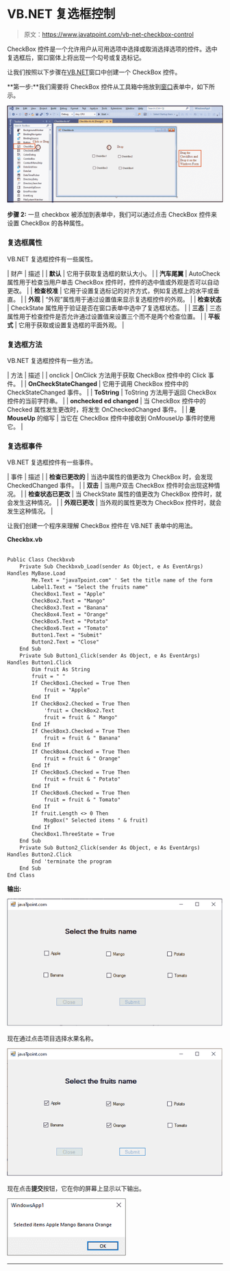 # VB.NET 复选框控制

> 原文：<https://www.javatpoint.com/vb-net-checkbox-control>

CheckBox 控件是一个允许用户从可用选项中选择或取消选择选项的控件。选中复选框后，窗口窗体上将出现一个勾号或复选标记。

让我们按照以下步骤在[VB.NET](https://www.javatpoint.com/vb-net)窗口中创建一个 CheckBox 控件。

**第一步:**我们需要将 CheckBox 控件从工具箱中拖放到[窗口](https://www.javatpoint.com/windows)表单中，如下所示。

![VB.NET CheckBox Control](img/8d89bcd81a825f18b4ef4f4e346221c5.png)

**步骤 2:** 一旦 checkbox 被添加到表单中，我们可以通过点击 CheckBox 控件来设置 CheckBox 的各种属性。

### 复选框属性

VB.NET 复选框控件有一些属性。

| 财产 | 描述 |
| **默认** | 它用于获取复选框的默认大小。 |
| **汽车尾翼** | AutoCheck 属性用于检查当用户单击 CheckBox 控件时，控件的选中值或外观是否可以自动更改。 |
| **检查校准** | 它用于设置复选标记的对齐方式，例如复选框上的水平或垂直。 |
| **外观** | “外观”属性用于通过设置值来显示复选框控件的外观。 |
| **检查状态** | CheckState 属性用于验证是否在窗口表单中选中了复选框状态。 |
| **三态** | 三态属性用于检查控件是否允许通过设置值来设置三个而不是两个检查位置。 |
| **平板式** | 它用于获取或设置复选框的平面外观。 |

### 复选框方法

VB.NET 复选框控件有一些方法。

| 方法 | 描述 |
| onclick | OnClick 方法用于获取 CheckBox 控件中的 Click 事件。 |
| **OnCheckStateChanged** | 它用于调用 CheckBox 控件中的 CheckStateChanged 事件。 |
| **ToString** | ToString 方法用于返回 CheckBox 控件的当前字符串。 |
| **onchecked ed changed** | 当 CheckBox 控件中的 Checked 属性发生更改时，将发生 OnCheckedChanged 事件。 |
| **是 MouseUp** 的缩写 | 当它在 CheckBox 控件中接收到 OnMouseUp 事件时使用它。 |

### 复选框事件

VB.NET 复选框控件有一些事件。

| 事件 | 描述 |
| **检查已更改的** | 当选中属性的值更改为 CheckBox 时，会发现 CheckedChanged 事件。 |
| **双击** | 当用户双击 CheckBox 控件时会出现这种情况。 |
| **检查状态已更改** | 当 CheckState 属性的值更改为 CheckBox 控件时，就会发生这种情况。 |
| **外观已更改** | 当外观的属性更改为 CheckBox 控件时，就会发生这种情况。 |

让我们创建一个程序来理解 CheckBox 控件在 VB.NET 表单中的用法。

**Checkbx.vb**

```

Public Class Checkbxvb
    Private Sub Checkbxvb_Load(sender As Object, e As EventArgs) Handles MyBase.Load
        Me.Text = "javaTpoint.com" ' Set the title name of the form
        Label1.Text = "Select the fruits name"
        CheckBox1.Text = "Apple"
        CheckBox2.Text = "Mango"
        CheckBox3.Text = "Banana"
        CheckBox4.Text = "Orange"
        CheckBox5.Text = "Potato"
        CheckBox6.Text = "Tomato"
        Button1.Text = "Submit"
        Button2.Text = "Close"
    End Sub
    Private Sub Button1_Click(sender As Object, e As EventArgs) Handles Button1.Click
        Dim fruit As String
        fruit = " "
        If CheckBox1.Checked = True Then
            fruit = "Apple"
        End If
        If CheckBox2.Checked = True Then
            'fruit = CheckBox2.Text
            fruit = fruit & " Mango"
        End If
        If CheckBox3.Checked = True Then
            fruit = fruit & " Banana"
        End If
        If CheckBox4.Checked = True Then
            fruit = fruit & " Orange"
        End If
        If CheckBox5.Checked = True Then
            fruit = fruit & " Potato"
        End If
        If CheckBox6.Checked = True Then
            fruit = fruit & " Tomato"
        End If
        If fruit.Length <> 0 Then
            MsgBox(" Selected items " & fruit)
        End If
        CheckBox1.ThreeState = True
    End Sub
    Private Sub Button2_Click(sender As Object, e As EventArgs) Handles Button2.Click
        End 'terminate the program
    End Sub
End Class

```

**输出:**

![VB.NET CheckBox Control](img/f1cfce46c0bbaa5fbf5b268fb58b54f2.png)

现在通过点击项目选择水果名称。

![VB.NET CheckBox Control](img/de18257fe5174c424b5820c3b74b18c4.png)

现在点击**提交**按钮，它在你的屏幕上显示以下输出。

![VB.NET CheckBox Control](img/9fd07af6533b38ed2b539ce71e673aca.png)

* * *